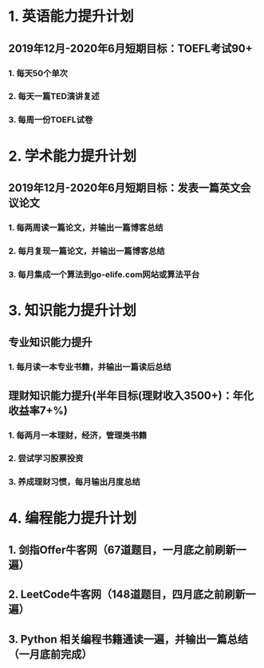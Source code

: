 # 1. 英语能力提升计划
## 2019年12月-2020年6月短期目标：TOEFL考试90+

### 1. 每天50个单次
### 2. 每天一篇TED演讲复述
### 3. 每周一份TOEFL试卷

# 2. 学术能力提升计划
## 2019年12月-2020年6月短期目标：发表一篇英文会议论文

### 1. 每两周读一篇论文，并输出一篇博客总结
### 2. 每月复现一篇论文，并输出一篇博客总结
### 3. 每月集成一个算法到go-elife.com网站或算法平台

# 3. 知识能力提升计划

## 专业知识能力提升
### 1. 每月读一本专业书籍，并输出一篇读后总结

## 理财知识能力提升(半年目标(理财收入3500+)：年化收益率7+%)
### 1. 每两月一本理财，经济，管理类书籍  
### 2. 尝试学习股票投资
### 3. 养成理财习惯，每月输出月度总结


# 4. 编程能力提升计划

## 1. 剑指Offer牛客网（67道题目，一月底之前刷新一遍）
## 2. LeetCode牛客网（148道题目，四月底之前刷新一遍）
## 3. Python 相关编程书籍通读一遍，并输出一篇总结（一月底前完成）